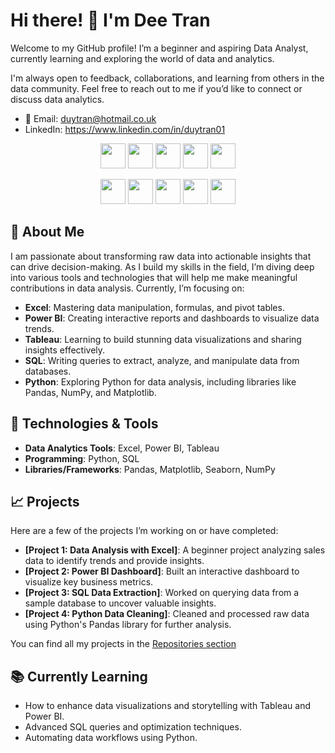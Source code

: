 # Hi there! 👋 I'm Dee Tran

Welcome to my GitHub profile! I’m a beginner and aspiring Data Analyst, currently learning and exploring the world of data and analytics.

I'm always open to feedback, collaborations, and learning from others in the data community. Feel free to reach out to me if you’d like to connect or discuss data analytics.

- 📧 Email: duytran@hotmail.co.uk
- LinkedIn: https://www.linkedin.com/in/duytran01


<div style="text-align: center;"> <img src="https://img.shields.io/badge/Excel-3776AB?style=flat&logo=microsoft-excel&logoColor=white" height="40"/> <img src="https://img.shields.io/badge/Power_BI-1C1D2D?style=flat&logo=powerbi&logoColor=F2C811" height="40"/> <img src="https://img.shields.io/badge/Tableau-E97627?style=flat&logo=tableau&logoColor=white" height="40"/> <img src="https://img.shields.io/badge/MySQL-4479A1?style=flat&logo=mysql&logoColor=white" height="40"/> <img src="https://img.shields.io/badge/Python-3776AB?style=flat&logo=python&logoColor=white" height="40"/> </div>

<p align="center">
  <img src="https://img.shields.io/badge/Excel-3776AB?style=flat&logo=microsoft-excel&logoColor=white" height="40"/>
  <img src="https://img.shields.io/badge/Power_BI-1C1D2D?style=flat&logo=powerbi&logoColor=F2C811" height="40"/>
  <img src="https://img.shields.io/badge/Tableau-E97627?style=flat&logo=tableau&logoColor=white" height="40"/>
  <img src="https://img.shields.io/badge/MySQL-4479A1?style=flat&logo=mysql&logoColor=white" height="40"/>
  <img src="https://img.shields.io/badge/Python-3776AB?style=flat&logo=python&logoColor=white" height="40"/>
</p>




## 🚀 About Me
I am passionate about transforming raw data into actionable insights that can drive decision-making. As I build my skills in the field, I’m diving deep into various tools and technologies that will help me make meaningful contributions in data analysis. Currently, I’m focusing on:

- **Excel**: Mastering data manipulation, formulas, and pivot tables.
- **Power BI**: Creating interactive reports and dashboards to visualize data trends.
- **Tableau**: Learning to build stunning data visualizations and sharing insights effectively.
- **SQL**: Writing queries to extract, analyze, and manipulate data from databases.
- **Python**: Exploring Python for data analysis, including libraries like Pandas, NumPy, and Matplotlib.

## 🔧 Technologies & Tools

- **Data Analytics Tools**: Excel, Power BI, Tableau
- **Programming**: Python, SQL
- **Libraries/Frameworks**: Pandas, Matplotlib, Seaborn, NumPy

## 📈 Projects

Here are a few of the projects I’m working on or have completed:

- **[Project 1: Data Analysis with Excel]**: A beginner project analyzing sales data to identify trends and provide insights.
- **[Project 2: Power BI Dashboard]**: Built an interactive dashboard to visualize key business metrics.
- **[Project 3: SQL Data Extraction]**: Worked on querying data from a sample database to uncover valuable insights.
- **[Project 4: Python Data Cleaning]**: Cleaned and processed raw data using Python's Pandas library for further analysis.

You can find all my projects in the [Repositories section](https://github.com/DeeTran01?tab=repositories)

## 📚 Currently Learning

- How to enhance data visualizations and storytelling with Tableau and Power BI.
- Advanced SQL queries and optimization techniques.
- Automating data workflows using Python.

